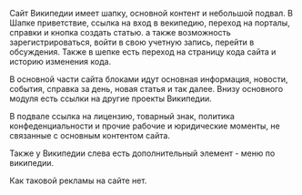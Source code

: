 Сайт Википедии имеет шапку, основной контент и небольшой подвал. 
В Шапке приветствие, ссылка на вход в векипедию, переход на порталы, справки и кнопка создать статью. а также возможность зарегистрироваться, войти в свою учетную запись, перейти в обсуждения. Также в шепке есть переход на страницу кода сайта и историю изменения кода.

В основной части сайта блоками идут основная информация, новости, события, справка за день, новая статья и так далее. Внизу основного модуля есть ссылки на другие проекты Википедии.

В подвале ссылка на лицензию, товарный знак, политика конфеденциальности и прочие рабочие и юридические моменты, не связанные с основным контентом сайта.

Также у Википедии слева есть дополнительный элемент - меню по википедии.

Как таковой рекламы на сайте нет.

